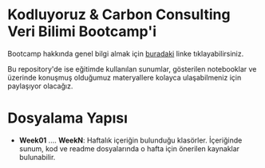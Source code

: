 # Kodluyoruz & Carbon Consulting Veri Bilimi Bootcamp'i

Bootcamp hakkında genel bilgi almak için [buradaki](https://www.kodluyoruz.org/bootcamp/kodluyoruz-veri-bilimi-bootcamp/) linke tıklayabilirsiniz.

Bu repository'de ise eğitimde kullanılan sunumlar, gösterilen notebooklar ve üzerinde konuşmuş olduğumuz materyallere kolayca ulaşabilmeniz için paylaşıyor olacağız.

# Dosyalama Yapısı
- **Week01** .... **WeekN**: Haftalık içeriğin bulunduğu klasörler. İçeriğinde sunum, kod ve readme dosyalarında o hafta için önerilen kaynaklar bulunabilir.
